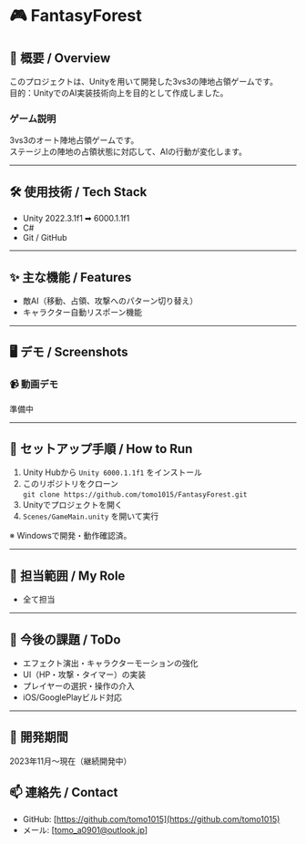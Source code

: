 # 🎮 FantasyForest

## 📌 概要 / Overview
このプロジェクトは、Unityを用いて開発した3vs3の陣地占領ゲームです。  
目的：UnityでのAI実装技術向上を目的として作成しました。 <br>

### ゲーム説明
3vs3のオート陣地占領ゲームです。<br>
ステージ上の陣地の占領状態に対応して、AIの行動が変化します。

---

## 🛠 使用技術 / Tech Stack
- Unity 2022.3.1f1 ➡ 6000.1.1f1
- C#
- Git / GitHub

---

## ✨ 主な機能 / Features
- 敵AI（移動、占領、攻撃へのパターン切り替え）
- キャラクター自動リスポーン機能

---

## 🖥️ デモ / Screenshots
### 📹 動画デモ
準備中

---

## 🚀 セットアップ手順 / How to Run
1. Unity Hubから `Unity 6000.1.1f1` をインストール
2. このリポジトリをクローン  
   `git clone https://github.com/tomo1015/FantasyForest.git`
3. Unityでプロジェクトを開く
4. `Scenes/GameMain.unity` を開いて実行

※ Windowsで開発・動作確認済。

---

## 👤 担当範囲 / My Role
- 全て担当

---

## 📝 今後の課題 / ToDo
- エフェクト演出・キャラクターモーションの強化
- UI（HP・攻撃・タイマー）の実装
- プレイヤーの選択・操作の介入
- iOS/GooglePlayビルド対応

---

## 📅 開発期間
2023年11月〜現在（継続開発中）

## 📫 連絡先 / Contact
- GitHub: [https://github.com/tomo1015](https://github.com/tomo1015)
- メール: [tomo_a0901@outlook.jp]
